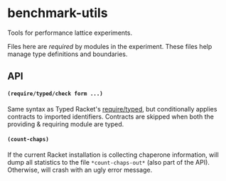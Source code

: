 benchmark-utils
===

Tools for performance lattice experiments.

Files here are _required_ by modules in the experiment.
These files help manage type definitions and boundaries.


API
---
#### `(require/typed/check form ...)`
  Same syntax as Typed Racket's [require/typed](docs.racket-lang.org/ts-reference/special-forms.html),
   but conditionally applies contracts to imported identifiers.
  Contracts are skipped when both the providing & requiring module are typed.

#### `(count-chaps)`
  If the current Racket installation is collecting chaperone information, will dump all statistics
   to the file `*count-chaps-out*` (also part of the API).
  Otherwise, will crash with an ugly error message.
